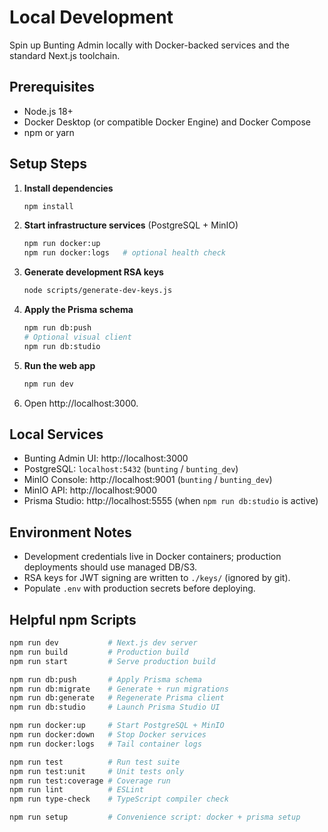 # Local Development

Spin up Bunting Admin locally with Docker-backed services and the standard Next.js toolchain.

## Prerequisites

- Node.js 18+
- Docker Desktop (or compatible Docker Engine) and Docker Compose
- npm or yarn

## Setup Steps

1. **Install dependencies**
   ```bash
   npm install
   ```
2. **Start infrastructure services** (PostgreSQL + MinIO)
   ```bash
   npm run docker:up
   npm run docker:logs   # optional health check
   ```
3. **Generate development RSA keys**
   ```bash
   node scripts/generate-dev-keys.js
   ```
4. **Apply the Prisma schema**
   ```bash
   npm run db:push
   # Optional visual client
   npm run db:studio
   ```
5. **Run the web app**
   ```bash
   npm run dev
   ```
6. Open http://localhost:3000.

## Local Services

- Bunting Admin UI: http://localhost:3000
- PostgreSQL: `localhost:5432` (`bunting` / `bunting_dev`)
- MinIO Console: http://localhost:9001 (`bunting` / `bunting_dev`)
- MinIO API: http://localhost:9000
- Prisma Studio: http://localhost:5555 (when `npm run db:studio` is active)

## Environment Notes

- Development credentials live in Docker containers; production deployments should use managed DB/S3.
- RSA keys for JWT signing are written to `./keys/` (ignored by git).
- Populate `.env` with production secrets before deploying.

## Helpful npm Scripts

```bash
npm run dev           # Next.js dev server
npm run build         # Production build
npm run start         # Serve production build

npm run db:push       # Apply Prisma schema
npm run db:migrate    # Generate + run migrations
npm run db:generate   # Regenerate Prisma client
npm run db:studio     # Launch Prisma Studio UI

npm run docker:up     # Start PostgreSQL + MinIO
npm run docker:down   # Stop Docker services
npm run docker:logs   # Tail container logs

npm run test          # Run test suite
npm run test:unit     # Unit tests only
npm run test:coverage # Coverage run
npm run lint          # ESLint
npm run type-check    # TypeScript compiler check

npm run setup         # Convenience script: docker + prisma setup
```
